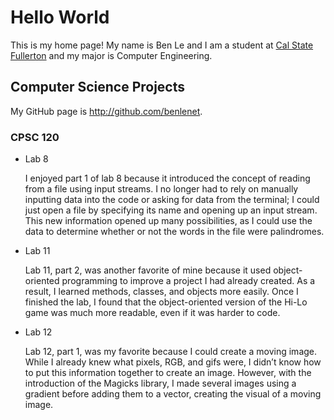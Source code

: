 # Hello World

This is my home page! My name is Ben Le and I am a student at [Cal State Fullerton](http://www.fullerton.edu/) and my major is Computer Engineering.

## Computer Science Projects

My GitHub page is http://github.com/benlenet.

### CPSC 120

* Lab 8

    I enjoyed part 1 of lab 8 because it introduced the concept of reading from a file using input streams. I no longer had to rely on manually inputting data into the code or asking for data from the terminal; I could just open a file by specifying its name and opening up an input stream. This new information opened up many possibilities, as I could use the data to determine whether or not the words in the file were palindromes.

* Lab 11

    Lab 11, part 2, was another favorite of mine because it used object-oriented programming to improve a project I had already created. As a result, I learned methods, classes, and objects more easily. Once I finished the lab, I found that the object-oriented version of the Hi-Lo game was much more readable, even if it was harder to code.

* Lab 12

    Lab 12, part 1, was my favorite because I could create a moving image. While I already knew what pixels, RGB, and gifs were, I didn’t know how to put this information together to create an image. However, with the introduction of the Magicks library, I made several images using a gradient before adding them to a vector, creating the visual of a moving image. 